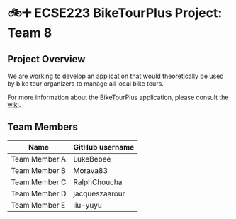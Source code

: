 # :bike::heavy_plus_sign: ECSE223 BikeTourPlus Project: Team 8

## Project Overview

We are working to develop an application that would theoretically be used by bike tour organizers to manage all local bike tours.

For more information about the BikeTourPlus application, please consult the [wiki](../../wiki).

## Team Members

| Name          | GitHub username |
| ------------- | --------------- |
| Team Member A | LukeBebee       |
| Team Member B | Morava83        |
| Team Member C | RalphChoucha    |
| Team Member D | jacqueszaarour  |
| Team Member E | liu-yuyu        |

